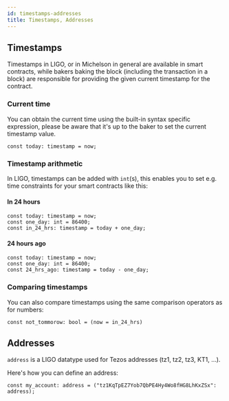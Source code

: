 ```yaml
---
id: timestamps-addresses
title: Timestamps, Addresses
---
```


## Timestamps 

Timestamps in LIGO, or in Michelson in general are available in smart contracts, while bakers baking the block (including the transaction in a block) are responsible for providing the given current timestamp for the contract.

### Current time

You can obtain the current time using the built-in syntax specific expression, please be aware that it's up to the baker to set the current timestamp value.


<!--DOCUSAURUS_CODE_TABS-->
<!--Pascaligo-->
```pascaligo
const today: timestamp = now;
```
<!--END_DOCUSAURUS_CODE_TABS-->

### Timestamp arithmetic

In LIGO, timestamps can be added with `int`(s), this enables you to set e.g. time constraints for your smart contracts like this:

#### In 24 hours
<!--DOCUSAURUS_CODE_TABS-->
<!--Pascaligo-->
```pascaligo
const today: timestamp = now;
const one_day: int = 86400;
const in_24_hrs: timestamp = today + one_day;
```
<!--END_DOCUSAURUS_CODE_TABS-->

#### 24 hours ago
<!--DOCUSAURUS_CODE_TABS-->
<!--Pascaligo-->
```pascaligo
const today: timestamp = now;
const one_day: int = 86400;
const 24_hrs_ago: timestamp = today - one_day;
```
<!--END_DOCUSAURUS_CODE_TABS-->

### Comparing timestamps

You can also compare timestamps using the same comparison operators as for numbers:

<!--DOCUSAURUS_CODE_TABS-->
<!--Pascaligo-->
```pascaligo
const not_tommorow: bool = (now = in_24_hrs)
```
<!--END_DOCUSAURUS_CODE_TABS-->

## Addresses

`address` is a LIGO datatype used for Tezos addresses (tz1, tz2, tz3, KT1, ...).

Here's how you can define an address:

<!--DOCUSAURUS_CODE_TABS-->
<!--Pascaligo-->
```pascaligo
const my_account: address = ("tz1KqTpEZ7Yob7QbPE4Hy4Wo8fHG8LhKxZSx": address);
```
<!--END_DOCUSAURUS_CODE_TABS-->

